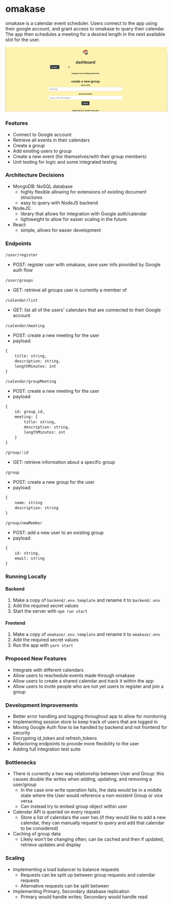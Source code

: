 # omakase
omakase is a calendar event scheduler. Users connect to the app using their google account, and grant access to omakase to query their calendar. The app then schedules a meeting for a desired length in the next available slot for the user.

![omakase demo](./assets/omakase.gif)
### Features
* Connect to Google account
* Retrieve all events in their calendars
* Create a group
* Add existing users to group
* Create a new event (for themselves/with their group members)
* Unit testing for logic and some integrated testing

### Architecture Decisions
* MongoDB: NoSQL database
  * highly flexible allowing for extensions of existing document structures
  * easy to query with NodeJS backend
* NodeJS:
  * library that allows for integration with Google auth/calendar
  * lightweight to allow for easier scaling in the future
* React:
  * simple, allows for easier development

### Endpoints
`/user/register`
* POST: register user with omakase, save user info provided by Google auth flow

`/user/groups`
* GET: retrieve all groups user is currently a member of

`/calendar/list`
* GET: list all of the users' calendars that are connected to their Google account

`/calendar/meeting`
* POST: create a new meeting for the user
* payload:
```
{
    title: string,
    description: string,
    lengthMinutes: int
}
```
`/calendar/groupMeeting`
* POST: create a new meeting for the user
* payload:
```
{
    id: group_id,
    meeting: {
        title: string,
        description: string,
        lengthMinutes: int
    }
}
```

`/group/:id`
* GET: retrieve information about a specific group

`/group`
* POST: create a new group for the user
* payload:
```
{
    name: string
    description: string
}
```

`/group/newMember`
* POST: add a new user to an existing group
* payload:
```
{
    id: string,
    email: string
}
```

### Running Locally
#### Backend
1. Make a copy of `backend/.env.template` and rename it to `backend/.env`
2. Add the required secret values
3. Start the server with `npm run start`
#### Frontend
1. Make a copy of `omakase/.env.template` and rename it to `omakase/.env`
2. Add the required secret values
3. Run the app with `yarn start`

### Proposed New Features
* Integrate with different calendars
* Allow users to reschedule events made through omakase
* Allow users to create a shared calendar and track it within the app
* Allow users to invite people who are not yet users to register and join a group

### Development Improvements
* Better error handling and logging throughout app to allow for monitoring
* Implementing session store to keep track of users that are logged in
* Moving Google Auth flow to be handled by backend and not frontend for security
* Encrypting id_token and refresh_tokens
* Refactoring endpoints to provide more flexibility to the user
* Adding full integration test suite

### Bottlenecks
* There is currently a two way relationship between User and Group: this causes double the writes when adding, updating, and removing a user/group
  * In the case one write operation fails, the data would be in a middle state where the User would reference a non-existent Group or vice versa
  * Can instead try to embed group object within user
* Calendar API is queried on every request
  * Store a list of calendars the user has (if they would like to add a new calendar, they can manually request to query and add that calendar to be considered)
* Caching of group data
   * Likely won't be changing often; can be cached and then if updated, retrieve updates and display

### Scaling
* Implementing a load balancer to balance requests
  * Requests can be split up between group requests and calendar requests
  * Alternative requests can be split between 
* Implementing Primary, Secondary database replication
  * Primary would handle writes; Secondary would handle read